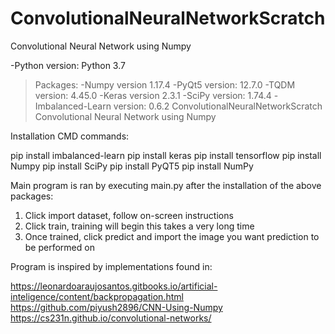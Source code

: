 # ConvolutionalNeuralNetworkScratch
Convolutional Neural Network using Numpy

-Python version: Python 3.7

>Packages:
-Numpy version 1.17.4
-PyQt5 version: 12.7.0
-TQDM version: 4.45.0
-Keras version 2.3.1
-SciPy version: 1.74.4
-Imbalanced-Learn version: 0.6.2
ConvolutionalNeuralNetworkScratch
Convolutional Neural Network using Numpy

Installation CMD commands:

pip install imbalanced-learn
pip install keras
pip install tensorflow
pip install Numpy
pip install SciPy
pip install PyQT5
pip install NumPy

Main program is ran by executing main.py after
the installation of the above packages:

1) Click import dataset, follow on-screen instructions
2) Click train, training will begin this takes a very long time
3) Once trained, click predict and import the image you want prediction to be performed on

Program is inspired by implementations found in:

https://leonardoaraujosantos.gitbooks.io/artificial-inteligence/content/backpropagation.html
https://github.com/piyush2896/CNN-Using-Numpy
https://cs231n.github.io/convolutional-networks/
